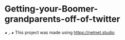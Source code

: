 # Getting-your-Boomer-grandparents-off-of-twitter
◕ ◞ ◕ This project was made using https://netnet.studio
